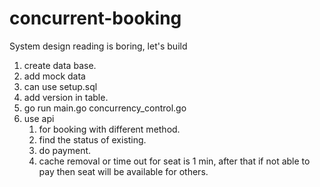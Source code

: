 # concurrent-booking
System design reading is boring, let's build
1. create data base.
2. add mock data
3. can use setup.sql
4. add version in table.
5. go run main.go concurrency_control.go
6. use api
    1. for booking with different method.
    2. find the status of existing.
    3. do payment.
    4. cache removal or time out for seat is 1 min, after that if not able to pay then seat will be available for others.
